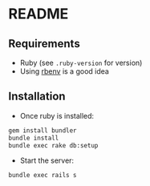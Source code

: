 # README

## Requirements
* Ruby (see `.ruby-version` for version)
* Using [rbenv](https://github.com/rbenv/rbenv) is a good idea

## Installation

* Once ruby is installed:
```bash
gem install bundler
bundle install
bundle exec rake db:setup
```
* Start the server:
```bash
bundle exec rails s
```